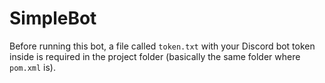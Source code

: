 # SimpleBot
Before running this bot, a file called `token.txt` with your Discord bot token inside is required in the project folder (basically the same folder where `pom.xml` is).

